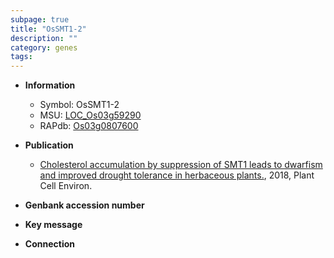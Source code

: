 ```yaml
---
subpage: true
title: "OsSMT1-2"
description: ""
category: genes
tags: 
---
```


* **Information**  
    + Symbol: OsSMT1-2  
    + MSU: [LOC_Os03g59290](http://rice.plantbiology.msu.edu/cgi-bin/ORF_infopage.cgi?orf=LOC_Os03g59290)  
    + RAPdb: [Os03g0807600](http://rapdb.dna.affrc.go.jp/viewer/gbrowse_details/irgsp1?name=Os03g0807600)  

* **Publication**  
    + [Cholesterol accumulation by suppression of SMT1 leads to dwarfism and improved drought tolerance in herbaceous plants.](http://www.ncbi.nlm.nih.gov/pubmed?term=Cholesterol+accumulation+by+suppression+of+SMT1+leads+to+dwarfism+and+improved+drought+tolerance+in+herbaceous+plants.%5BTitle%5D), 2018, Plant Cell Environ.

* **Genbank accession number**  

* **Key message**  

* **Connection**  



